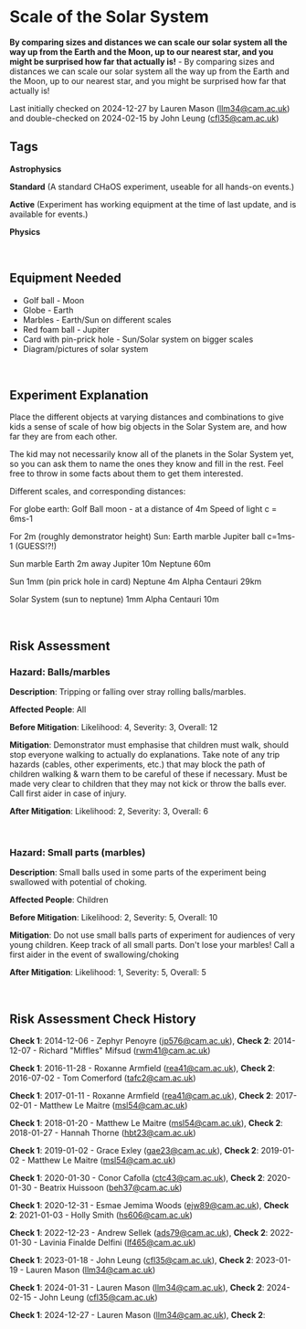 # Scale of the Solar System

**By comparing sizes and distances we can scale our solar system all the way up from the Earth and the Moon, up to our nearest star, and you might be surprised how far that actually is!** - By comparing sizes and distances we can scale our solar system all the way up from the Earth and the Moon, up to our nearest star, and you might be surprised how far that actually is!

Last initially checked on 2024-12-27 by Lauren Mason (llm34@cam.ac.uk) and double-checked on 2024-02-15 by John Leung (cfl35@cam.ac.uk)

## Tags
<!--- Start Tags (DO NOT REMOVE THIS COMMENT) --->

**Astrophysics**

**Standard** (A standard CHaOS experiment, useable for all hands-on events.)

**Active** (Experiment has working equipment at the time of last update, and is available for events.)

**Physics**
<!--- End Tags (DO NOT REMOVE THIS COMMENT) --->

<br/>

## Equipment Needed 
- Golf ball - Moon
- Globe - Earth
- Marbles - Earth/Sun on different scales
- Red foam ball - Jupiter
- Card with pin-prick hole - Sun/Solar system on bigger scales
- Diagram/pictures of solar system

<br/>

## Experiment Explanation 
Place the different objects at varying distances and combinations to give kids a sense of scale of how big objects in the Solar System are, and how far they are from each other.

The kid may not necessarily know all of the planets in the Solar System yet, so you can ask them to name the ones they know and fill in the rest. Feel free to throw in some facts about them to get them interested.

Different scales, and corresponding distances:

For globe earth:
Golf Ball moon - at a distance of 4m
Speed of light c = 6ms-1

For 2m (roughly demonstrator height) Sun:
Earth marble
Jupiter ball
c=1ms-1 (GUESS!?!)

Sun marble
Earth 2m away
Jupiter 10m
Neptune 60m

Sun 1mm (pin prick hole in card)
Neptune 4m
Alpha Centauri 29km

Solar System (sun to neptune) 1mm
Alpha Centauri 10m

<br/>

## Risk Assessment

### **Hazard**: Balls/marbles

**Description**: Tripping or falling over stray rolling balls/marbles.

**Affected People**: All

**Before Mitigation**: Likelihood: 4, Severity: 3, Overall: 12

**Mitigation**: Demonstrator must emphasise that children must walk, should stop everyone walking to actually do explanations. Take note of any trip hazards (cables, other experiments, etc.) that may block the path of children walking & warn them to be careful of these if necessary.
Must be made very clear to children that they may not kick or throw the balls ever.
Call first aider in case of injury.

**After Mitigation**: Likelihood: 2, Severity: 3, Overall: 6

<br/>

### **Hazard**: Small parts (marbles)

**Description**: Small balls used in some parts of the experiment being swallowed with potential of choking.

**Affected People**: Children

**Before Mitigation**: Likelihood: 2, Severity: 5, Overall: 10

**Mitigation**: Do not use small balls parts of experiment for audiences of very young children.
Keep track of all small parts.  Don't lose your marbles!
Call a first aider in the event of swallowing/choking

**After Mitigation**: Likelihood: 1, Severity: 5, Overall: 5

<br/>

## Risk Assessment Check History 

**Check 1**: 2014-12-06 - Zephyr Penoyre (jp576@cam.ac.uk), **Check 2**: 2014-12-07 - Richard "Miffles" Mifsud (rwm41@cam.ac.uk)

**Check 1**: 2016-11-28 - Roxanne Armfield (rea41@cam.ac.uk), **Check 2**: 2016-07-02 - Tom Comerford (tafc2@cam.ac.uk)

**Check 1**: 2017-01-11 - Roxanne Armfield (rea41@cam.ac.uk), **Check 2**: 2017-02-01 - Matthew Le Maitre (msl54@cam.ac.uk)

**Check 1**: 2018-01-20 - Matthew Le Maitre (msl54@cam.ac.uk), **Check 2**: 2018-01-27 - Hannah Thorne (hbt23@cam.ac.uk)

**Check 1**: 2019-01-02 - Grace Exley (gae23@cam.ac.uk), **Check 2**: 2019-01-02 - Matthew Le Maitre (msl54@cam.ac.uk)

**Check 1**: 2020-01-30 - Conor Cafolla (ctc43@cam.ac.uk), **Check 2**: 2020-01-30 - Beatrix Huissoon (beh37@cam.ac.uk)

**Check 1**: 2020-12-31 - Esmae Jemima Woods (ejw89@cam.ac.uk), **Check 2**: 2021-01-03 - Holly Smith (hs606@cam.ac.uk)

**Check 1**: 2022-12-23 - Andrew Sellek (ads79@cam.ac.uk), **Check 2**: 2022-01-30 - Lavinia Finalde Delfini (lf465@cam.ac.uk)

**Check 1**: 2023-01-18 - John Leung (cfl35@cam.ac.uk), **Check 2**: 2023-01-19 - Lauren Mason (llm34@cam.ac.uk)

**Check 1**: 2024-01-31 - Lauren Mason (llm34@cam.ac.uk), **Check 2**: 2024-02-15 - John Leung (cfl35@cam.ac.uk)

**Check 1**: 2024-12-27 - Lauren Mason (llm34@cam.ac.uk), **Check 2**: 
